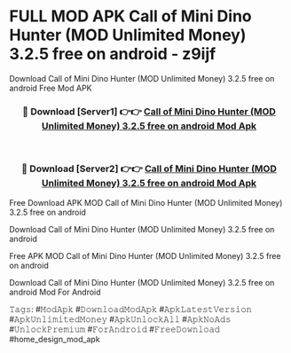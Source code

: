 # FULL MOD APK Call of Mini Dino Hunter (MOD Unlimited Money) 3.2.5 free on android - z9ijf
Download Call of Mini Dino Hunter (MOD Unlimited Money) 3.2.5 free on android Free Mod APK

<div align="center">
<h3>🔴 Download [Server1] 👉👉 <a href="https://apk-comot.site?title=Call_of_Mini_Dino_Hunter_(MOD_Unlimited_Money)_3.2.5_free_on_android">Call of Mini Dino Hunter (MOD Unlimited Money) 3.2.5 free on android Mod Apk</a></h3><br>

<h3>🔴 Download [Server2] 👉👉 <a href="https://apk-comot.site?title=Call_of_Mini_Dino_Hunter_(MOD_Unlimited_Money)_3.2.5_free_on_android">Call of Mini Dino Hunter (MOD Unlimited Money) 3.2.5 free on android Mod Apk</a></h3>
</div>


Free Download APK MOD Call of Mini Dino Hunter (MOD Unlimited Money) 3.2.5 free on android

Download Call of Mini Dino Hunter (MOD Unlimited Money) 3.2.5 free on android 

Free APK MOD Call of Mini Dino Hunter (MOD Unlimited Money) 3.2.5 free on android 

Download Call of Mini Dino Hunter (MOD Unlimited Money) 3.2.5 free on android Mod For Android

𝚃𝚊𝚐𝚜: #𝙼𝚘𝚍𝙰𝚙𝚔 #𝙳𝚘𝚠𝚗𝚕𝚘𝚊𝚍𝙼𝚘𝚍𝙰𝚙𝚔 #𝙰𝚙𝚔𝙻𝚊𝚝𝚎𝚜𝚝𝚅𝚎𝚛𝚜𝚒𝚘𝚗 #𝙰𝚙𝚔𝚄𝚗𝚕𝚒𝚖𝚒𝚝𝚎𝚍𝙼𝚘𝚗𝚎𝚢 #𝙰𝚙𝚔𝚄𝚗𝚕𝚘𝚌𝚔𝙰𝚕𝚕 #𝙰𝚙𝚔𝙽𝚘𝙰𝚍𝚜 #𝚄𝚗𝚕𝚘𝚌𝚔𝙿𝚛𝚎𝚖𝚒𝚞𝚖 #𝙵𝚘𝚛𝙰𝚗𝚍𝚛𝚘𝚒𝚍 #𝙵𝚛𝚎𝚎𝙳𝚘𝚠𝚗𝚕𝚘𝚊𝚍 #home_design_mod_apk